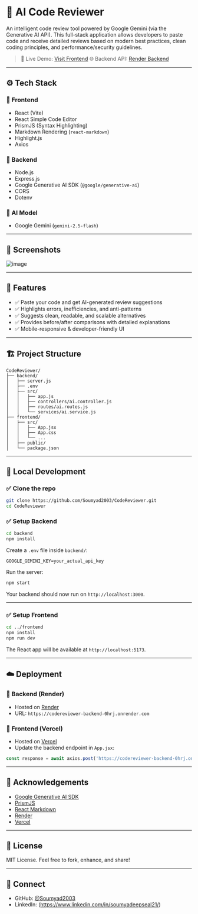 
# 🧠 AI Code Reviewer

An intelligent code review tool powered by Google Gemini (via the Generative AI API). This full-stack application allows developers to paste code and receive detailed reviews based on modern best practices, clean coding principles, and performance/security guidelines.

> 📌 Live Demo: [Visit Frontend](https://code-reviewer-qgkdaxhny-soumyadeeps-projects-825cfe45.vercel.app/)
> 🌐 Backend API: [Render Backend](https://codereviewer-backend-0hrj.onrender.com)

---

## ⚙️ Tech Stack

### 🔹 Frontend
- React (Vite)
- React Simple Code Editor
- PrismJS (Syntax Highlighting)
- Markdown Rendering (`react-markdown`)
- Highlight.js
- Axios

### 🔹 Backend
- Node.js
- Express.js
- Google Generative AI SDK (`@google/generative-ai`)
- CORS
- Dotenv

### 🔹 AI Model
- Google Gemini (`gemini-2.5-flash`)

---

## 📸 Screenshots
![image](https://github.com/user-attachments/assets/2f763683-1696-48c0-9be2-97e091f397d6)



---

## 🚀 Features

- ✅ Paste your code and get AI-generated review suggestions
- ✅ Highlights errors, inefficiencies, and anti-patterns
- ✅ Suggests clean, readable, and scalable alternatives
- ✅ Provides before/after comparisons with detailed explanations
- ✅ Mobile-responsive & developer-friendly UI

---

## 🏗️ Project Structure

```
CodeReviewer/
├── backend/
│   ├── server.js
│   ├── .env
│   ├── src/
│   │   ├── app.js
│   │   ├── controllers/ai.controller.js
│   │   ├── routes/ai.routes.js
│   │   └── services/ai.service.js
├── frontend/
│   ├── src/
│   │   ├── App.jsx
│   │   ├── App.css
│   │   └── ...
│   ├── public/
│   └── package.json
```

---

## 🧪 Local Development

### ✅ Clone the repo

```bash
git clone https://github.com/Soumyad2003/CodeReviewer.git
cd CodeReviewer
```

### ✅ Setup Backend

```bash
cd backend
npm install
```

Create a `.env` file inside `backend/`:

```env
GOOGLE_GEMINI_KEY=your_actual_api_key
```

Run the server:

```bash
npm start
```

Your backend should now run on `http://localhost:3000`.

---

### ✅ Setup Frontend

```bash
cd ../frontend
npm install
npm run dev
```

The React app will be available at `http://localhost:5173`.

---

## ☁️ Deployment

### 🔸 Backend (Render)
- Hosted on [Render](https://render.com)
- URL: `https://codereviewer-backend-0hrj.onrender.com`

### 🔸 Frontend (Vercel)
- Hosted on [Vercel](https://vercel.com)
- Update the backend endpoint in `App.jsx`:

```js
const response = await axios.post('https://codereviewer-backend-0hrj.onrender.com/ai/get-review', { code });
```

---

## 🙌 Acknowledgements

- [Google Generative AI SDK](https://github.com/google/generative-ai-js)
- [PrismJS](https://prismjs.com/)
- [React Markdown](https://github.com/remarkjs/react-markdown)
- [Render](https://render.com)
- [Vercel](https://vercel.com)

---

## 📄 License

MIT License. Feel free to fork, enhance, and share!

---

## 🔗 Connect

- GitHub: [@Soumyad2003](https://github.com/Soumyad2003)
- LinkedIn: (https://www.linkedin.com/in/soumyadeepseal21/)
